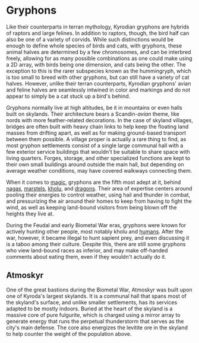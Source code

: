 # Gryphons

Like their counterparts in terran mythology, Kyrodian gryphons are hybrids of raptors and large felines. In addition to raptors, though, the bird half can also be one of a variety of corvids. While such distinctions would be enough to define whole species of birds and cats, with gryphons, these animal halves are determined by a few chromosomes, and can be interbred freely, allowing for as many possible combinations as one could make using a 2D array, with birds being one dimension, and cats being the other. The exception to this is the rarer subspecies known as the hummingryph, which is too small to breed with other gryphons, but can still have a variety of cat halves. However, unlike their terran counterparts, Kyrodian gryphons' avian and feline halves are seamlessly intwined in color and markings and do not appear to simply be a cat stuck up a bird's behind.

Gryphons normally live at high altitudes, be it in mountains or even halls built on skylands. Their architecture bears a Scandin-*avian* theme, like nords with more feather-related decorations. In the case of skyland villages, bridges are often built with heavy chain links to help keep the floating land masses from drifting apart, as well as for making ground-based transport between them possible. A village proper is actually a rare thing to find, as most gryphon settlements consist of a single large communal hall with a few exterior service buildings that wouldn't be suitable to share space with living quarters. Forges, storage, and other specialized functions are kept to their own small buildings around outside the main hall, but depending on average weather conditions, may have covered walkways connecting them.

When it comes to [magic](magic.md), gryphons are the fifth most adept at it, behind [nagas](nagas.md), [marstels](marstels.md), [kholu](kholu.md), and [dragons](dragons.md). Their area of expertise centers around pooling their energies to control weather, using hail and thunder in combat, and pressurizing the air around their homes to keep from having to fight the wind, as well as keeping land-bound visitors from being blown off the heights they live at.

During the Feudal and early Biometal War eras, gryphons were known for actively hunting other people, most notably kholu and [humans](humans.md). After the war, however, it became illegal to hunt sapient prey, and even discussing it is a taboo among their culture. Despite this, there are still some gryphons who view land-bound races as inferior, and may make off-handed comments about eating them, even if they wouldn't actually do it.

## Atmoskyr

One of the great bastions during the Biometal War, Atmoskyr was built upon one of Kyroda's largest skylands. It is a communal hall that spans most of the skyland's surface, and unlike smaller settlements, has its services adapted to be mostly indoors. Buried at the heart of the skyland is a massive core of pure fulgurite, which is charged using a mirror array to generate energy that runs the perpetual thunderstorm that serves as the city's main defense. The core also energizes the levitite ore in the skyland to help counter the weight of the population above.
